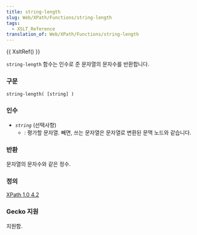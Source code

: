 ```yaml
---
title: string-length
slug: Web/XPath/Functions/string-length
tags:
  - XSLT_Reference
translation_of: Web/XPath/Functions/string-length
---
```


{{ XsltRef() }}

`string-length` 함수는 인수로 준 문자열의 문자수를 반환합니다.

### 구문

```
string-length( [string] )
```

### 인수

- _`string`_
  (선택사항)
  - : 평가할 문자열. 빼면, 쓰는 문자열은 문자열로 변환된 문맥 노드와 같습니다.

### 반환

문자열의 문자수와 같은 정수.

### 정의

[XPath 1.0 4.2](http://www.w3.org/TR/xpath#function-string-length)

### Gecko 지원

지원함.
